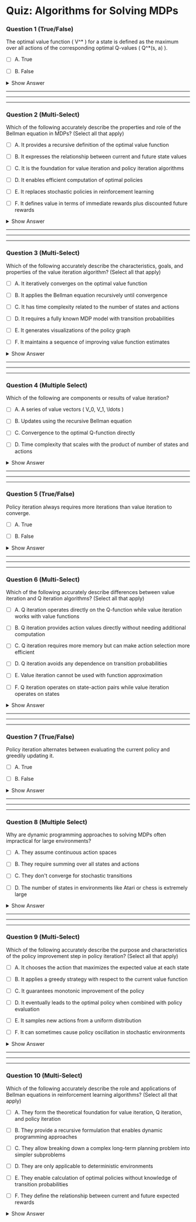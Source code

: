 # Quiz: Algorithms for Solving MDPs

### Question 1 (True/False)

The optimal value function \( V^* \) for a state is defined as the maximum over all actions of the corresponding optimal Q-values \( Q^*(s, a) \).

- [ ] A. True

- [ ] B. False

<details>
<summary>Show Answer</summary>
**Correct Answers:** A
The optimal value function is defined as the max over all Q-values at that state.  
> "The first says that the optimal value at a state is the same as the max Q value over possible actions at that state."
</details>

---

---

---


### Question 2 (Multi-Select)


Which of the following accurately describe the properties and role of the Bellman equation in MDPs? (Select all that apply)

- [ ] A. It provides a recursive definition of the optimal value function

- [ ] B. It expresses the relationship between current and future state values

- [ ] C. It is the foundation for value iteration and policy iteration algorithms

- [ ] D. It enables efficient computation of optimal policies

- [ ] E. It replaces stochastic policies in reinforcement learning

- [ ] F. It defines value in terms of immediate rewards plus discounted future rewards

<details>
<summary>Show Answer</summary>
**Correct Answers:** A, B, C, D, F
The Bellman equation has several key properties and roles in MDP solution methods.  
> "Taking a closer look at the definition of the optimal Q function, we will now try to rewrite it recursively..."  
> "The recursive Bellman equation derived so far will form the basis for... value iteration."
> "This recursive structure allows us to break down the complex problem of finding optimal policies into a series of simpler calculations."
</details>

---

---

---


### Question 3 (Multi-Select)


Which of the following accurately describe the characteristics, goals, and properties of the value iteration algorithm? (Select all that apply)

- [ ] A. It iteratively converges on the optimal value function

- [ ] B. It applies the Bellman equation recursively until convergence

- [ ] C. It has time complexity related to the number of states and actions

- [ ] D. It requires a fully known MDP model with transition probabilities

- [ ] E. It generates visualizations of the policy graph

- [ ] F. It maintains a sequence of improving value function estimates

<details>
<summary>Show Answer</summary>
**Correct Answers:** A, B, C, D, F
Value iteration has several key properties beyond just its primary goal.  
> "The central idea is to update this vector at each iteration by repeatedly applying this recursive Bellman equation until convergence."
> "Each iteration of this algorithm will have a time complexity of order of n square m..."
> "This update will produce a sequence of vectors V0, V1, and so on..."
</details>

---

---

---


### Question 4 (Multiple Select)


Which of the following are components or results of value iteration?

- [ ] A. A series of value vectors \( V_0, V_1, \ldots \)

- [ ] B. Updates using the recursive Bellman equation

- [ ] C. Convergence to the optimal Q-function directly

- [ ] D. Time complexity that scales with the product of number of states and actions

<details>
<summary>Show Answer</summary>
**Correct Answers:** A, B, D
The algorithm builds up sequences of value vectors, applies Bellman updates, and has quadratic time complexity.  
> "This update will produce a sequence of vectors V0, V1, and so on..."  
> "...by repeatedly applying this recursive Bellman equation..."  
> "Each iteration of this algorithm will have a time complexity of order of n square m..."
</details>

---

---

---


### Question 5 (True/False)


Policy iteration always requires more iterations than value iteration to converge.

- [ ] A. True

- [ ] B. False

<details>
<summary>Show Answer</summary>
**Correct Answers:** B
Although policy iteration involves a policy evaluation step, it often converges faster.  
> "...the policy converges to pi star much sooner than the value converges to V of pi star, thus requiring fewer iterations."
</details>

---

---

---


### Question 6 (Multi-Select)


Which of the following accurately describe differences between value iteration and Q iteration algorithms? (Select all that apply)

- [ ] A. Q iteration operates directly on the Q-function while value iteration works with value functions

- [ ] B. Q iteration provides action values directly without needing additional computation

- [ ] C. Q iteration requires more memory but can make action selection more efficient

- [ ] D. Q iteration avoids any dependence on transition probabilities

- [ ] E. Value iteration cannot be used with function approximation

- [ ] F. Q iteration operates on state-action pairs while value iteration operates on states

<details>
<summary>Show Answer</summary>
**Correct Answers:** A, B, C, F
There are several key differences between these algorithms beyond just the primary distinction.  
> "We can derive an update rule for Q functions, which will form the basis of the Q iteration algorithm."
> "While value iteration computes V(s), Q iteration computes Q(s,a) directly, which requires more memory but makes action selection more straightforward."
> "Q iteration operates on the larger space of state-action pairs rather than just states."
</details>

---

---

---


### Question 7 (True/False)


Policy iteration alternates between evaluating the current policy and greedily updating it.

- [ ] A. True

- [ ] B. False

<details>
<summary>Show Answer</summary>
**Correct Answers:** A
Policy iteration alternates between computing value estimates and performing greedy updates.  
> "The policy iteration algorithm involves two parts... compute V pi... then greedily update the policy."
</details>

---

---

---


### Question 8 (Multiple Select)


Why are dynamic programming approaches to solving MDPs often impractical for large environments?

- [ ] A. They assume continuous action spaces

- [ ] B. They require summing over all states and actions

- [ ] C. They don't converge for stochastic transitions

- [ ] D. The number of states in environments like Atari or chess is extremely large

<details>
<summary>Show Answer</summary>
**Correct Answers:** B, D
Dynamic programming is computationally expensive and not feasible for large state/action spaces.  
> "...time complexity of one iteration update..."  
> "...chess... our lower bound being 10 to the power 420 states. And for Atari Games... the number of such images is also exponentially large."
</details>

---

---

---


### Question 9 (Multi-Select)


Which of the following accurately describe the purpose and characteristics of the policy improvement step in policy iteration? (Select all that apply)

- [ ] A. It chooses the action that maximizes the expected value at each state

- [ ] B. It applies a greedy strategy with respect to the current value function

- [ ] C. It guarantees monotonic improvement of the policy

- [ ] D. It eventually leads to the optimal policy when combined with policy evaluation

- [ ] E. It samples new actions from a uniform distribution

- [ ] F. It can sometimes cause policy oscillation in stochastic environments

<details>
<summary>Show Answer</summary>
**Correct Answers:** A, B, C, D
Policy improvement has several important properties beyond just the basic greedy selection.  
> "This greedy step involves picking the action that maximizes the value obtained at all states..."
> "Policy improvement guarantees that each new policy will be at least as good as the previous one."
> "The combination of policy evaluation and policy improvement will eventually converge to the optimal policy."
</details>

---

---

---


### Question 10 (Multi-Select)


Which of the following accurately describe the role and applications of Bellman equations in reinforcement learning algorithms? (Select all that apply)

- [ ] A. They form the theoretical foundation for value iteration, Q iteration, and policy iteration

- [ ] B. They provide a recursive formulation that enables dynamic programming approaches

- [ ] C. They allow breaking down a complex long-term planning problem into simpler subproblems

- [ ] D. They are only applicable to deterministic environments

- [ ] E. They enable calculation of optimal policies without knowledge of transition probabilities

- [ ] F. They define the relationship between current and future expected rewards

<details>
<summary>Show Answer</summary>
**Correct Answers:** A, B, C, F
Bellman equations have multiple important roles and applications in RL algorithms.  
> "We derived the recursive Bellman optimality equations that form the backbone of the three dynamic programming algorithms..."
> "The recursive structure of the Bellman equations allows us to break down the complex problem of finding optimal long-term policies into a series of simpler, recursive subproblems."
> "These equations define the relationship between the value of a state and the values of its successor states."
</details>